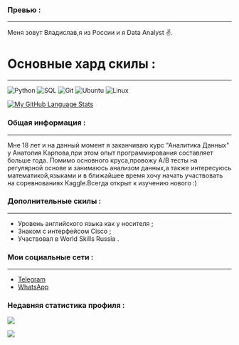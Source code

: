 
### Превью  : 
____

Меня зовут Владислав,я из России и я Data Analyst :v:.

# Основные хард скилы :
____

![Python](https://img.shields.io/badge/python-3670A0?style=for-the-badge&logo=python&logoColor=ffdd54)
![SQL](http://img.shields.io/badge/-Sql-090909?style=for-the-badge&logo=mysql&logoColor=006488)
![Git](https://img.shields.io/badge/git-%23F05033.svg?style=for-the-badge&logo=git&logoColor=white)
![Ubuntu](https://img.shields.io/badge/Ubuntu-E95420?style=for-the-badge&logo=ubuntu&logoColor=white)
![Linux](https://img.shields.io/badge/Linux-FCC624?style=for-the-badge&logo=linux&logoColor=black)

[![My GitHub Language Stats](https://github-readme-stats.vercel.app/api/top-langs/?username=0n1xx&langs_count=5&theme=synthwave)]()

### Общая информация :
____

Мне 18 лет и на данный момент я заканчиваю курс "Аналитика Данных" у Анатолия Карпова,при этом опыт программирования составляет больше года. Помимо основного круса,провожу A/B тесты на регулярной основе и занимаюсь анализом данных,а также интересуюсь математикой,языками и в ближайшее время хочу начать участвовать на соревнованиях Kaggle.Всегда открыт к изучению нового :)


### Дополнительные скилы :
____
+ Уровень английского языка как у носителя ;
+ Знаком с интерфейсом Cisco ;
+ Участвовал в World Skills Russia .


### Мои социальные сети :
____
+ [Telegram](https://t.me/Onixx19)
+ [WhatsApp](https://wa.me/89969230327)




### Недавняя cтатистика профиля :


![](https://github-profile-summary-cards.vercel.app/api/cards/profile-details?username=0n1xx&theme=monokai)

![](https://komarev.com/ghpvc/?username=0n1xx-github-username&color=blueviolet)

